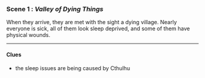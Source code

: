 
### Scene 1 : *Valley of Dying Things* ###

When they arrive, they are met with the sight a dying village.
Nearly everyone is sick, all of them look sleep deprived,
and some of them have physical wounds.

---


#### Clues ####
- the sleep issues are being caused by Cthulhu 

